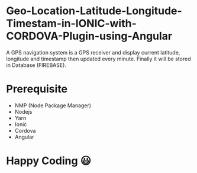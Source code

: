 # Geo-Location-Latitude-Longitude-Timestam-in-IONIC-with-CORDOVA-Plugin-using-Angular
A GPS navigation system is a GPS receiver and display current latitude, longitude and timestamp then updated every minute. Finally it will be stored in Database (FIREBASE).

# Prerequisite
  * NMP (Node Package Manager)
  * Nodejs
  * Yarn
  * Ionic
  * Cordova
  * Angular
  
# Happy Coding 😃
